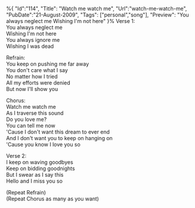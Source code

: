 %{
    "Id":"114",
	"Title": "Watch me watch me",
    "Url":"watch-me-watch-me",
    "PubDate":"21-August-2009",
	"Tags": ["personal","song"],
	"Preview": "You always neglect me Wishing I'm not here"
}%
Verse 1:<br/>
You always neglect me<br/>
Wishing I'm not here<br/>
You always ignore me<br/>
Wishing I was dead<br/>

Refrain:<br/>
You keep on pushing me far away<br/>
You don't care what I say<br/>
No matter how I tried<br/>
All my efforts were denied<br/>
But now I'll show you<br/>

Chorus:<br/>
Watch me watch me<br/>
As I traverse this sound<br/>
Do you love me?<br/>
You can tell me now<br/>
'Cause I don't want this dream to ever end<br/>
And I don't want you to keep on hanging on<br/>
'Cause you know I love you so<br/>

Verse 2:<br/>
I keep on waving goodbyes<br/>
Keep on bidding goodnights<br/>
But I swear as I say this<br/>
Hello and I miss you so<br/>

(Repeat Refrain)<br/>
(Repeat Chorus as many as you want)<br/>